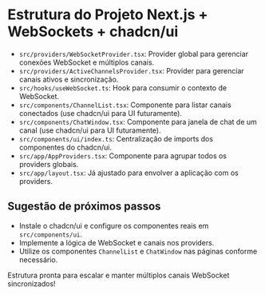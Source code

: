 # Estrutura do Projeto Next.js + WebSockets + chadcn/ui

- `src/providers/WebSocketProvider.tsx`: Provider global para gerenciar conexões WebSocket e múltiplos canais.
- `src/providers/ActiveChannelsProvider.tsx`: Provider para gerenciar canais ativos e sincronização.
- `src/hooks/useWebSocket.ts`: Hook para consumir o contexto de WebSocket.
- `src/components/ChannelList.tsx`: Componente para listar canais conectados (use chadcn/ui para UI futuramente).
- `src/components/ChatWindow.tsx`: Componente para janela de chat de um canal (use chadcn/ui para UI futuramente).
- `src/components/ui/index.ts`: Centralização de imports dos componentes do chadcn/ui.
- `src/app/AppProviders.tsx`: Componente para agrupar todos os providers globais.
- `src/app/layout.tsx`: Já ajustado para envolver a aplicação com os providers.

## Sugestão de próximos passos
- Instale o chadcn/ui e configure os componentes reais em `src/components/ui`.
- Implemente a lógica de WebSocket e canais nos providers.
- Utilize os componentes `ChannelList` e `ChatWindow` nas páginas conforme necessário.

Estrutura pronta para escalar e manter múltiplos canais WebSocket sincronizados!
